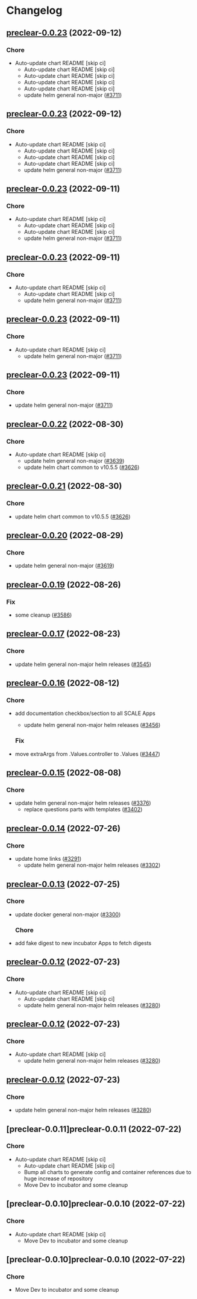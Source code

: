# Changelog



## [preclear-0.0.23](https://github.com/truecharts/charts/compare/preclear-0.0.22...preclear-0.0.23) (2022-09-12)

### Chore

- Auto-update chart README [skip ci]
  - Auto-update chart README [skip ci]
  - Auto-update chart README [skip ci]
  - Auto-update chart README [skip ci]
  - Auto-update chart README [skip ci]
  - update helm general non-major ([#3711](https://github.com/truecharts/charts/issues/3711))




## [preclear-0.0.23](https://github.com/truecharts/charts/compare/preclear-0.0.22...preclear-0.0.23) (2022-09-12)

### Chore

- Auto-update chart README [skip ci]
  - Auto-update chart README [skip ci]
  - Auto-update chart README [skip ci]
  - Auto-update chart README [skip ci]
  - update helm general non-major ([#3711](https://github.com/truecharts/charts/issues/3711))




## [preclear-0.0.23](https://github.com/truecharts/charts/compare/preclear-0.0.22...preclear-0.0.23) (2022-09-11)

### Chore

- Auto-update chart README [skip ci]
  - Auto-update chart README [skip ci]
  - Auto-update chart README [skip ci]
  - update helm general non-major ([#3711](https://github.com/truecharts/charts/issues/3711))




## [preclear-0.0.23](https://github.com/truecharts/charts/compare/preclear-0.0.22...preclear-0.0.23) (2022-09-11)

### Chore

- Auto-update chart README [skip ci]
  - Auto-update chart README [skip ci]
  - update helm general non-major ([#3711](https://github.com/truecharts/charts/issues/3711))




## [preclear-0.0.23](https://github.com/truecharts/charts/compare/preclear-0.0.22...preclear-0.0.23) (2022-09-11)

### Chore

- Auto-update chart README [skip ci]
  - update helm general non-major ([#3711](https://github.com/truecharts/charts/issues/3711))




## [preclear-0.0.23](https://github.com/truecharts/charts/compare/preclear-0.0.22...preclear-0.0.23) (2022-09-11)

### Chore

- update helm general non-major ([#3711](https://github.com/truecharts/charts/issues/3711))




## [preclear-0.0.22](https://github.com/truecharts/charts/compare/preclear-0.0.20...preclear-0.0.22) (2022-08-30)

### Chore

- Auto-update chart README [skip ci]
  - update helm general non-major ([#3639](https://github.com/truecharts/charts/issues/3639))
  - update helm chart common to v10.5.5 ([#3626](https://github.com/truecharts/charts/issues/3626))




## [preclear-0.0.21](https://github.com/truecharts/charts/compare/preclear-0.0.20...preclear-0.0.21) (2022-08-30)

### Chore

- update helm chart common to v10.5.5 ([#3626](https://github.com/truecharts/charts/issues/3626))




## [preclear-0.0.20](https://github.com/truecharts/charts/compare/preclear-0.0.19...preclear-0.0.20) (2022-08-29)

### Chore

- update helm general non-major ([#3619](https://github.com/truecharts/charts/issues/3619))




## [preclear-0.0.19](https://github.com/truecharts/charts/compare/preclear-0.0.17...preclear-0.0.19) (2022-08-26)

### Fix

- some cleanup ([#3586](https://github.com/truecharts/charts/issues/3586))




## [preclear-0.0.17](https://github.com/truecharts/charts/compare/preclear-0.0.16...preclear-0.0.17) (2022-08-23)

### Chore

- update helm general non-major helm releases ([#3545](https://github.com/truecharts/charts/issues/3545))




## [preclear-0.0.16](https://github.com/truecharts/charts/compare/preclear-0.0.15...preclear-0.0.16) (2022-08-12)

### Chore

- add documentation checkbox/section to all SCALE Apps
  - update helm general non-major helm releases ([#3456](https://github.com/truecharts/charts/issues/3456))

  ### Fix

- move extraArgs from .Values.controller to .Values ([#3447](https://github.com/truecharts/charts/issues/3447))




## [preclear-0.0.15](https://github.com/truecharts/charts/compare/preclear-0.0.14...preclear-0.0.15) (2022-08-08)

### Chore

- update helm general non-major helm releases ([#3376](https://github.com/truecharts/charts/issues/3376))
  - replace questions parts with templates ([#3402](https://github.com/truecharts/charts/issues/3402))




## [preclear-0.0.14](https://github.com/truecharts/apps/compare/preclear-0.0.13...preclear-0.0.14) (2022-07-26)

### Chore

- update home links ([#3291](https://github.com/truecharts/apps/issues/3291))
  - update helm general non-major helm releases ([#3302](https://github.com/truecharts/apps/issues/3302))




## [preclear-0.0.13](https://github.com/truecharts/apps/compare/preclear-0.0.12...preclear-0.0.13) (2022-07-25)

### Chore

- update docker general non-major ([#3300](https://github.com/truecharts/apps/issues/3300))

  ### Chore

- add fake digest to new incubator Apps to fetch digests




## [preclear-0.0.12](https://github.com/truecharts/apps/compare/preclear-0.0.11...preclear-0.0.12) (2022-07-23)

### Chore

- Auto-update chart README [skip ci]
  - Auto-update chart README [skip ci]
  - update helm general non-major helm releases ([#3280](https://github.com/truecharts/apps/issues/3280))




## [preclear-0.0.12](https://github.com/truecharts/apps/compare/preclear-0.0.11...preclear-0.0.12) (2022-07-23)

### Chore

- Auto-update chart README [skip ci]
  - update helm general non-major helm releases ([#3280](https://github.com/truecharts/apps/issues/3280))




## [preclear-0.0.12](https://github.com/truecharts/apps/compare/preclear-0.0.11...preclear-0.0.12) (2022-07-23)

### Chore

- update helm general non-major helm releases ([#3280](https://github.com/truecharts/apps/issues/3280))




## [preclear-0.0.11]preclear-0.0.11 (2022-07-22)

### Chore

- Auto-update chart README [skip ci]
  - Auto-update chart README [skip ci]
  - Bump all charts to generate config and container references due to huge increase of repository
  - Move Dev to incubator and some cleanup




## [preclear-0.0.10]preclear-0.0.10 (2022-07-22)

### Chore

- Auto-update chart README [skip ci]
  - Move Dev to incubator and some cleanup




## [preclear-0.0.10]preclear-0.0.10 (2022-07-22)

### Chore

- Move Dev to incubator and some cleanup
